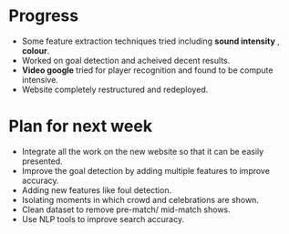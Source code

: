 # Progress
* Some feature extraction techniques tried including **sound intensity** , **colour**. 
* Worked on goal detection and acheived decent results.
* **Video google** tried for player recognition and found to be compute intensive.
* Website completely restructured and redeployed.

# Plan for next week
* Integrate all the work on the new website so that it can be easily presented.
* Improve the goal detection by adding multiple features to improve accuracy.
* Adding new features like foul detection. 
* Isolating moments in which crowd and celebrations are shown.
* Clean dataset to remove pre-match/ mid-match shows.
* Use NLP tools to improve search accuracy.
